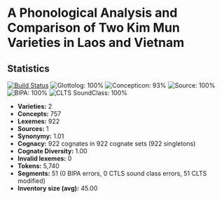 # A Phonological Analysis and Comparison of Two Kim Mun Varieties in Laos and Vietnam

## Statistics


[![Build Status](https://travis-ci.org/lexibank/clarkkimmun.svg?branch=master)](https://travis-ci.org/lexibank/clarkkimmun)
![Glottolog: 100%](https://img.shields.io/badge/Glottolog-100%25-brightgreen.svg "Glottolog: 100%")
![Concepticon: 93%](https://img.shields.io/badge/Concepticon-93%25-green.svg "Concepticon: 93%")
![Source: 100%](https://img.shields.io/badge/Source-100%25-brightgreen.svg "Source: 100%")
![BIPA: 100%](https://img.shields.io/badge/BIPA-100%25-brightgreen.svg "BIPA: 100%")
![CLTS SoundClass: 100%](https://img.shields.io/badge/CLTS%20SoundClass-100%25-brightgreen.svg "CLTS SoundClass: 100%")

- **Varieties:** 2
- **Concepts:** 757
- **Lexemes:** 922
- **Sources:** 1
- **Synonymy:** 1.01
- **Cognacy:** 922 cognates in 922 cognate sets (922 singletons)
- **Cognate Diversity:** 1.00
- **Invalid lexemes:** 0
- **Tokens:** 5,740
- **Segments:** 51 (0 BIPA errors, 0 CTLS sound class errors, 51 CLTS modified)
- **Inventory size (avg):** 45.00